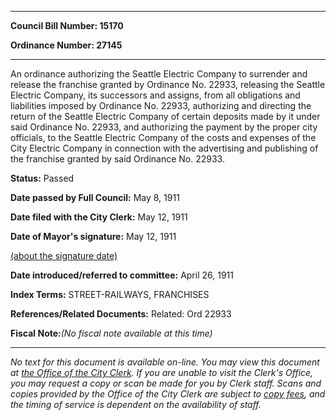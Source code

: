 

********

**Council Bill Number: 15170**
   
**Ordinance Number: 27145**
********

 An ordinance authorizing the Seattle Electric Company to surrender and release the franchise granted by Ordinance No. 22933, releasing the Seattle Electric Company, its successors and assigns, from all obligations and liabilities imposed by Ordinance No. 22933, authorizing and directing the return of the Seattle Electric Company of certain deposits made by it under said Ordinance No. 22933, and authorizing the payment by the proper city officials, to the Seattle Electric Company of the costs and expenses of the City Electric Company in connection with the advertising and publishing of the franchise granted by said Ordinance No. 22933.

**Status:** Passed
   
**Date passed by Full Council:** May 8, 1911
   
**Date filed with the City Clerk:** May 12, 1911
   
**Date of Mayor's signature:** May 12, 1911
   
[(about the signature date)](/~public/approvaldate.htm)
   
   
   
**Date introduced/referred to committee:** April 26, 1911
   
   
**Index Terms:** STREET-RAILWAYS, FRANCHISES

**References/Related Documents:** Related: Ord 22933

**Fiscal Note:**_(No fiscal note available at this time)_
********

_No text for this document is available on-line. You may view this document at [the Office of the City Clerk](http://www.seattle.gov/leg/clerk/contactUs.htm). If you are unable to visit the Clerk's Office, you may request a copy or scan be made for you by Clerk staff. Scans and copies provided by the Office of the City Clerk are subject to [copy fees](http://clerk.seattle.gov/~public/clerkfees.htm), and the timing of service is dependent on the availability of staff._

